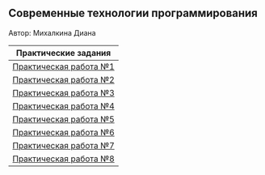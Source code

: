 ## Современные технологии программирования

Автор: Михалкина Диана



| Практические задания  |
| ----------------------| 
| [Практическая работа №1](./1(1lab)/Diana_1lab_STP.py) |
| [Практическая работа №2](./2(2lab)/Diana_2lab_STP.py) |                                 
| [Практическая работа №3](./3(3lab)/Diana_3lab_STP.py) |                                    
| [Практическая работа №4](./4(4lab)/Diana_4lab_STP.py) |                                    
| [Практическая работа №5](./5(5lab)/Diana_5lab_STP.py) |     
| [Практическая работа №6](./6(6lab)/Diana_6lab_STP.py) | 
| [Практическая работа №7](./7(7lab)/Diana_7lab_STP.py) | 
| [Практическая работа №8](./8(8lab)/Diana_8lab_STP.py) |                               
            

